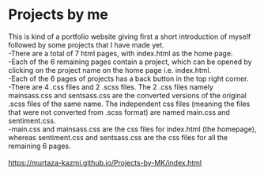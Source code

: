 # Projects by me

This is kind of a portfolio website giving first a short introduction of myself followed by some projects that I have made yet.</br>
-There are a total of 7 html pages, with index.html as the home page.</br>
-Each of the 6 remaining pages contain a project, which can be opened by clicking on the project name on the home page i.e. index.html.</br>
-Each of the 6 pages of projects has a back button in the top right corner.</br>
-There are 4 .css files and 2 .scss files. The 2 .css files namely mainsass.css and sentsass.css are the converted versions of the original .scss files of the same name. The independent css files (meaning the files that were not converted from .scss format) are named main.css and sentiment.css.</br>
-main.css and mainsass.css are the css files for index.html (the homepage), whereas sentiment.css and sentsass.css are the css files for all the  remaining 6 pages.</br>
</br>
https://murtaza-kazmi.github.io/Projects-by-MK/index.html
